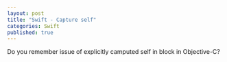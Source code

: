```yaml
---
layout: post
title: "Swift - Capture self"
categories: Swift
published: true
---
```


Do you remember issue of explicitly camputed self in block in Objective-C? 

``` objc

```